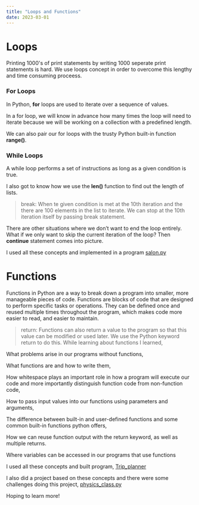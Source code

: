 ```yaml
---
title: "Loops and Functions"
date: 2023-03-01
---
```

# Loops

Printing 1000's of print statements by writing 1000 seperate print statements is hard. We use loops concept in order to overcome this lengthy and time consuming proceess.
### For Loops
In Python, **for** loops are used to iterate over a sequence of values.

In a for loop, we will know in advance how many times the loop will need to iterate because we will be working on a collection with a predefined length.

We can also pair our for loops with the trusty Python built-in function **range()**.

### While Loops
A while loop performs a set of instructions as long as a given condition is true.

I also got to know how we use the **len()** function to find out the length of lists.

> break: When te given condition is met at the 10th iteration and the there are 100 elements in the list to iterate. We can stop at the 10th iteration itself by passing break statement. 

There are other situations where we don’t want to end the loop entirely. What if we only want to skip the current iteration of the loop? Then **continue** statement comes into picture.

I used all these concepts and implemented in a program [salon.py](https://github.com/Sharath8599/Learning-python/blob/main/code/salon.py)

# Functions
Functions in Python are a way to break down a program into smaller, more manageable pieces of code. Functions are blocks of code that are designed to perform specific tasks or operations. They can be defined once and reused multiple times throughout the program, which makes code more easier to read, and easier to maintain.
> return: Functions can also return a value to the program so that this value can be modified or used later. We use the Python keyword return to do this.
While learning about functions I learned,

What problems arise in our programs without functions,

What functions are and how to write them,

How whitespace plays an important role in how a program will execute our code and more importantly distinguish function code from non-function code,

How to pass input values into our functions using parameters and arguments,

The difference between built-in and user-defined functions and some common built-in functions python offers,

How we can reuse function output with the return keyword, as well as multiple returns.

Where variables can be accessed in our programs that use functions

I used all these concepts and built program, [Trip_planner](https://github.com/Sharath8599/Learning-python/blob/main/code/Trip_planner.py)

I also did a project based on these concepts and there were some challenges doing this project, [physics_class.py](https://github.com/Sharath8599/Learning-python/blob/main/code/physics_class.py)

Hoping to learn more!
